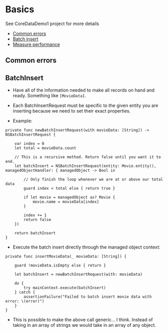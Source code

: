 # Basics

See CoreDataDemo1 project for more details

* [Common errors](#common-errors)
* [Batch insert](#batch-insert)
* [Measure performance](#measure-performance)

## Common errors

## BatchInsert
* Have all of the information needed to make all records on hand and ready. Something like `[MovieData]`.

* Each BatchInsertRequest must be specific to the given entity you are inserting because we need to set their exact properties.

* Example:
```
private func newBatchInsertRequest(with movieData: [String]) -> NSBatchInsertRequest {
    
    var index = 0
    let total = movieData.count
    
    // This is a recursive method. Return false until you want it to end.
    let batchInsert = NSBatchInsertRequest(entity: Movie.entity(), managedObjectHandler: { managedObject -> Bool in
        
        // Only finish the loop whenever we are at or above our total data
        guard index < total else { return true }
        
        if let movie = managedObject as? Movie {
            movie.name = movieData[index]
        }
        
        index += 1
        return false
    })
    
    return batchInsert
}
```

* Execute the batch insert directly through the managed object context:
```
private func insertMovieData(_ movieData: [String]) {
    
    guard !movieData.isEmpty else { return }
    
    let batchInsert = newBatchInsertRequest(with: movieData)
    
    do {
        try mainContext.execute(batchInsert)
    } catch {
        assertionFailure("Failed to batch insert movie data with error: \(error)")
    }
}
```
* This is possible to make the above call generic... I think. Instead of taking in an array of strings we would take in an array of any object.
